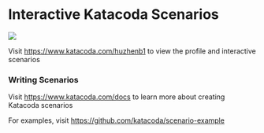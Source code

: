 # Interactive Katacoda Scenarios

[![](http://shields.katacoda.com/katacoda/huzhenb1/count.svg)](https://www.katacoda.com/huzhenb1 "Get your profile on Katacoda.com")

Visit https://www.katacoda.com/huzhenb1 to view the profile and interactive scenarios

### Writing Scenarios
Visit https://www.katacoda.com/docs to learn more about creating Katacoda scenarios

For examples, visit https://github.com/katacoda/scenario-example
